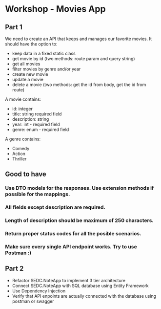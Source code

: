 # Workshop - Movies App

## Part 1
We need to create an API that keeps and manages our favorite movies. It should have the option to:

* keep data in a fixed static class
* get movie by id (two methods: route param and query string)
* get all movies 
* filter movies by genre and/or year
* create new movie
* update a movie
* delete a movie (two methods: get the id from body, get the id from route)

A movie contains:

* id: integer
* title: string required field
* description: string 
* year: int - required field
* genre: enum - required field

A genre contains:

* Comedy
* Action
* Thriller

## Good to have

### Use DTO models for the responses. Use extension methods if possible for the mappings.
### All fields except description are required. 
### Length of description should be maximum of 250 characters.
### Return proper status codes for all the posible scenarios.

### Make sure every single API endpoint works. Try to use Postman :)

## Part 2

* Refactor SEDC.NoteApp to implement 3 tier architecture
* Connect SEDC.NoteApp with SQL database using Entity Framework
* Use Dependency Injection
* Verify that API enpoints are actually connected with the database using postman or swagger

